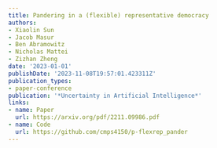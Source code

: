 ```yaml
---
title: Pandering in a (flexible) representative democracy
authors:
- Xiaolin Sun
- Jacob Masur
- Ben Abramowitz
- Nicholas Mattei
- Zizhan Zheng
date: '2023-01-01'
publishDate: '2023-11-08T19:57:01.423311Z'
publication_types:
- paper-conference
publication: '*Uncertainty in Artificial Intelligence*'
links:
- name: Paper
  url: https://arxiv.org/pdf/2211.09986.pdf
- name: Code
  url: https://github.com/cmps4150/p-flexrep_pander
---
```


